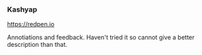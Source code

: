 ### Kashyap

https://redpen.io

Annotiations and feedback. Haven't tried it so cannot give a better
description than that.
